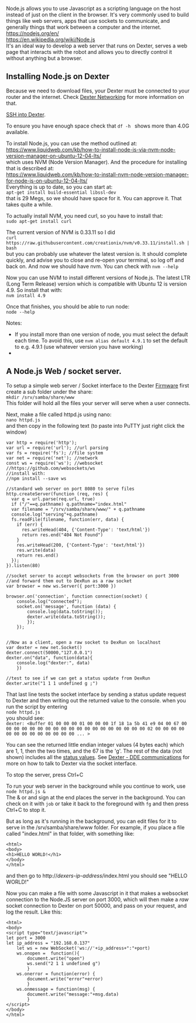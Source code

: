 Node.js allows you to use Javascript as a scripting language on the host instead of just on the client in the browser. It's very commonly used to build things like web servers, apps that use sockets to communicate, and generally things that work between a computer and the internet.<BR>
https://nodejs.org/en/ <BR>
https://en.wikipedia.org/wiki/Node.js
<BR>It's an ideal way to develop a web server that runs on Dexter, serves a web page that interacts with the robot and allows you to directly control it without anything but a browser.

## Installing Node.js on Dexter
Because we need to download files, your Dexter must be connected to your router and the internet. Check [Dexter Networking](Dexter-Networking) for more information on that.

[SSH into Dexter](SSH-into-Dexter).

To ensure you have enough space check that `df -h ` shows more than 4.0G available.

To install Node.js, you can use the method outlined at:<BR>
https://www.liquidweb.com/kb/how-to-install-node-js-via-nvm-node-version-manager-on-ubuntu-12-04-lts/
<BR>which uses NVM (Node Version Manager). And the procedure for installing that is described at:<BR>
https://www.liquidweb.com/kb/how-to-install-nvm-node-version-manager-for-node-js-on-ubuntu-12-04-lts/
<BR>Everything is up to date, so you can start at:<BR> 
`apt-get install build-essential libssl-dev`
<BR>that is 29 Megs, so we should have space for it. You can approve it. That takes quite a while. 

To actually install NVM, you need curl, so you have to install that:<BR>
`sudo apt-get install curl`

The current version of NVM is 0.33.11 so I did<BR>
`curl https://raw.githubusercontent.com/creationix/nvm/v0.33.11/install.sh | bash`
<BR>but you can probably use whatever the latest version is. It should complete quickly, and advise you to close and re-open your terminal, so log off and back on. And now we should have nvm. You can check with `nvm --help`

Now you can use NVM to install different versions of Node.js. The latest LTR (Long Term Release) version which is compatible with Ubuntu 12 is version 4.9. So install that with:<BR>
`nvm install 4.9`

Once that finishes, you should be able to run node:<BR>
`node --help`

Notes:<BR>
- If you install more than one version of node, you must select the default each time. To avoid this, use `nvm alias default 4.9.1` to set the default to e.g. 4.9.1 (use whatever version you have working)
- 

## A Node.js Web / socket server.

To setup a simple web server / Socket interface to the Dexter [Firmware](Firmware) first create a sub folder under the share:<BR>
`mkdir /srv/samba/share/www`
<BR>This folder will hold all the files your server will serve when a user connects. 

Next, make a file called httpd.js using nano:<BR>
`nano httpd.js`<BR>
and then copy in the following text (to paste into PuTTY just right click the window)
````
var http = require('http'); 
var url = require('url'); //url parsing
var fs = require('fs'); //file system
var net = require('net'); //network
const ws = require('ws'); //websocket
//https://github.com/websockets/ws
//install with:
//npm install --save ws

//standard web server on port 8080 to serve files
http.createServer(function (req, res) {
  var q = url.parse(req.url, true)
  if ("/"==q.pathname) q.pathname="index.html"
  var filename = "/srv/samba/share/www/" + q.pathname
  console.log("serving"+q.pathname)
  fs.readFile(filename, function(err, data) {
    if (err) {
      res.writeHead(404, {'Content-Type': 'text/html'})
      return res.end("404 Not Found")
    }  
    res.writeHead(200, {'Content-Type': 'text/html'})
    res.write(data)
    return res.end()
  });
}).listen(80)

//socket server to accept websockets from the browser on port 3000
//and forward them out to DexRun as a raw socket
var browser = new ws.Server({ port:3000 })

browser.on('connection', function connection(socket) {
    console.log("connected");
    socket.on('message', function (data) {
        console.log(data.toString());
        dexter.write(data.toString());
        });
    });


//Now as a client, open a raw socket to DexRun on localhost
var dexter = new net.Socket()
dexter.connect(50000,"127.0.0.1")
dexter.on("data", function(data){
	console.log("dexter:", data)
	})

//test to see if we can get a status update from DexRun
dexter.write("1 1 1 undefined g ;")
````

That last line tests the socket interface by sending a status update request to Dexter and then writing out the returned value to the console. when you run the script by entering<BR>
`node httpd.js`
<BR>you should see:<BR>
`dexter: <Buffer 01 00 00 00 01 00 00 00 1f 18 1a 5b 41 e9 04 00 67 00 00 00 00 00 00 00 00 00 00 00 00 00 00 00 00 00 00 00 02 00 00 00 00 00 00 00 00 00 00 00 00 00 ... >`

You can see the returned little endian integer values (4 bytes each) which are 1, 1, then the two times, and the 67 is the 'g'. The rest of the data (not shown) includes all the [status values](status-data). See [Dexter - DDE communications](DexRun-DDE-communications) for more on how to talk to Dexter via the socket interface.

To stop the server, press Ctrl+C

To run your web server in the background while you continue to work, use <BR>
`node httpd.js &`
<BR>The & or and sign at the end places the server in the background. You can check on it with `job` or take it back to the foreground with `fg` and then press Ctrl+C to stop it. 

But as long as it's running in the background, you can edit files for it to serve in the /srv/samba/share/www folder. For example, if you place a file called "index.html" in that folder, with something like:
````
<html>
<body>
<h1>HELLO WORLD!</h1>
</body>
</html>
````
and then go to http://_dexers-ip-address_/index.html you should see "HELLO WORLD!"

Now you can make a file with some Javascript in it that makes a websocket connection to the Node.JS server on port 3000, which will then make a _raw_ socket connection to Dexter on port 50000, and pass on your request, and log the result. Like this:
````
<html>
<body>
<script type="text/javascript">
let port = 3000
let ip_address = "192.168.0.137"
	let ws = new WebSocket('ws://'+ip_address+":"+port)
	ws.onopen =  function(){
		document.write("open")
		ws.send("2 1 1 undefined g")
		}
	ws.onerror = function(error) {
		document.write("error"+error)
		}
	ws.onmessage = function(msg) {
		document.write("message:"+msg.data)
		}
</script>
</body>
</html>
````